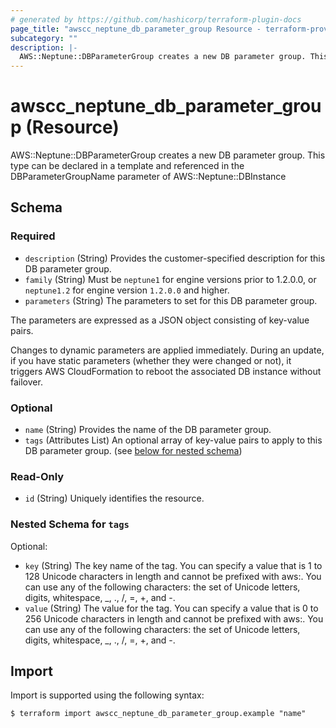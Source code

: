 ```yaml
---
# generated by https://github.com/hashicorp/terraform-plugin-docs
page_title: "awscc_neptune_db_parameter_group Resource - terraform-provider-awscc"
subcategory: ""
description: |-
  AWS::Neptune::DBParameterGroup creates a new DB parameter group. This type can be declared in a template and referenced in the DBParameterGroupName parameter of AWS::Neptune::DBInstance
---
```


# awscc_neptune_db_parameter_group (Resource)

AWS::Neptune::DBParameterGroup creates a new DB parameter group. This type can be declared in a template and referenced in the DBParameterGroupName parameter of AWS::Neptune::DBInstance



<!-- schema generated by tfplugindocs -->
## Schema

### Required

- `description` (String) Provides the customer-specified description for this DB parameter group.
- `family` (String) Must be `neptune1` for engine versions prior to 1.2.0.0, or `neptune1.2` for engine version `1.2.0.0` and higher.
- `parameters` (String) The parameters to set for this DB parameter group.

The parameters are expressed as a JSON object consisting of key-value pairs.

Changes to dynamic parameters are applied immediately. During an update, if you have static parameters (whether they were changed or not), it triggers AWS CloudFormation to reboot the associated DB instance without failover.

### Optional

- `name` (String) Provides the name of the DB parameter group.
- `tags` (Attributes List) An optional array of key-value pairs to apply to this DB parameter group. (see [below for nested schema](#nestedatt--tags))

### Read-Only

- `id` (String) Uniquely identifies the resource.

<a id="nestedatt--tags"></a>
### Nested Schema for `tags`

Optional:

- `key` (String) The key name of the tag. You can specify a value that is 1 to 128 Unicode characters in length and cannot be prefixed with aws:. You can use any of the following characters: the set of Unicode letters, digits, whitespace, _, ., /, =, +, and -.
- `value` (String) The value for the tag. You can specify a value that is 0 to 256 Unicode characters in length and cannot be prefixed with aws:. You can use any of the following characters: the set of Unicode letters, digits, whitespace, _, ., /, =, +, and -.

## Import

Import is supported using the following syntax:

```shell
$ terraform import awscc_neptune_db_parameter_group.example "name"
```
